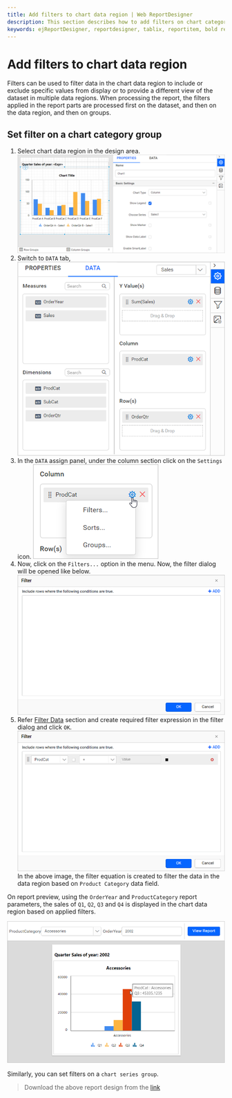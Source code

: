 ```yaml
---
title: Add filters to chart data region | Web ReportDesigner
description: This section describes how to add filters on chart category and series group in Bold Report Designer.
keywords: ejReportDesigner, reportdesigner, tablix, reportitem, bold reports, documentation, help, ej, user guide, demo, samples, bold reports, bold reporting, filters
---
```


# Add filters to chart data region

Filters can be used to filter data in the chart data region to include or exclude specific values from display or to provide a different view of the dataset in multiple data regions. When processing the report, the filters applied in the report parts are processed first on the dataset, and then on the data region, and then on groups.

## Set filter on a chart category group

1. Select chart data region in the design area.
   ![Filter dialog](/static/assets/on-premise/images/report-designer/report-items/chart/add-filter-to-chart-data-region/select-data-region.png)
2. Switch to `DATA` tab,
   ![Filter dialog](/static/assets/on-premise/images/report-designer/report-items/chart/add-filter-to-chart-data-region/switch-to-data-tab.png '#width=385px')
3. In the `DATA` assign panel, under the column section click on the `Settings` icon.
   ![Filter dialog](/static/assets/on-premise/images/report-designer/report-items/chart/add-filter-to-chart-data-region/filter-data-menu.png '#width=315px')
4. Now, click on the `Filters...` option in the menu. Now, the filter dialog will be opened like below.
   ![Filter dialog](/static/assets/on-premise/images/report-designer/report-items/chart/add-filter-to-chart-data-region/filters-dialog.png '#width=385px')
5. Refer [Filter Data](./../../../compose-report/filter-data/) section and create required filter expression in the filter dialog and click `OK`.
   ![Filter dialog](/static/assets/on-premise/images/report-designer/report-items/chart/add-filter-to-chart-data-region/create-filter-expressions.png '#width=385px')
In the above image, the filter equation is created to filter the data in the data region based on `Product Category` data field.

On report preview, using the `OrderYear` and `ProductCategory` report parameters, the sales of `Q1`, `Q2`, `Q3` and `Q4` is displayed in the chart data region based on applied filters.

![Filter dialog](/static/assets/on-premise/images/report-designer/report-items/chart/add-filter-to-chart-data-region/report-preview.png '#width=550px')

Similarly, you can set filters on a `chart series group`.

> Download the above report design from the [link](https://github.com/boldreports/resources/tree/master/docs/report-designer/chart/add-filters-to-chart-data-region.rdl)